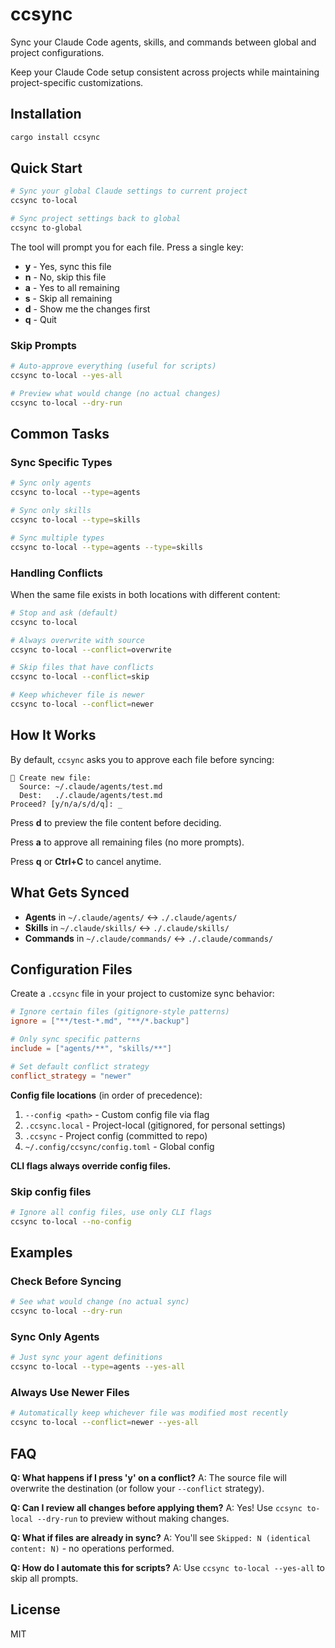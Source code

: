 # ccsync

Sync your Claude Code agents, skills, and commands between global and project configurations.

Keep your Claude Code setup consistent across projects while maintaining project-specific customizations.

## Installation

```bash
cargo install ccsync
```

## Quick Start

```bash
# Sync your global Claude settings to current project
ccsync to-local

# Sync project settings back to global
ccsync to-global
```

The tool will prompt you for each file. Press a single key:
- **y** - Yes, sync this file
- **n** - No, skip this file
- **a** - Yes to all remaining
- **s** - Skip all remaining
- **d** - Show me the changes first
- **q** - Quit

### Skip Prompts

```bash
# Auto-approve everything (useful for scripts)
ccsync to-local --yes-all

# Preview what would change (no actual changes)
ccsync to-local --dry-run
```

## Common Tasks

### Sync Specific Types

```bash
# Sync only agents
ccsync to-local --type=agents

# Sync only skills
ccsync to-local --type=skills

# Sync multiple types
ccsync to-local --type=agents --type=skills
```

### Handling Conflicts

When the same file exists in both locations with different content:

```bash
# Stop and ask (default)
ccsync to-local

# Always overwrite with source
ccsync to-local --conflict=overwrite

# Skip files that have conflicts
ccsync to-local --conflict=skip

# Keep whichever file is newer
ccsync to-local --conflict=newer
```

## How It Works

By default, `ccsync` asks you to approve each file before syncing:

```
📄 Create new file:
  Source: ~/.claude/agents/test.md
  Dest:   ./.claude/agents/test.md
Proceed? [y/n/a/s/d/q]: _
```

Press **d** to preview the file content before deciding.

Press **a** to approve all remaining files (no more prompts).

Press **q** or **Ctrl+C** to cancel anytime.

## What Gets Synced

- **Agents** in `~/.claude/agents/` ↔ `./.claude/agents/`
- **Skills** in `~/.claude/skills/` ↔ `./.claude/skills/`
- **Commands** in `~/.claude/commands/` ↔ `./.claude/commands/`

## Configuration Files

Create a `.ccsync` file in your project to customize sync behavior:

```toml
# Ignore certain files (gitignore-style patterns)
ignore = ["**/test-*.md", "**/*.backup"]

# Only sync specific patterns
include = ["agents/**", "skills/**"]

# Set default conflict strategy
conflict_strategy = "newer"
```

**Config file locations** (in order of precedence):
1. `--config <path>` - Custom config file via flag
2. `.ccsync.local` - Project-local (gitignored, for personal settings)
3. `.ccsync` - Project config (committed to repo)
4. `~/.config/ccsync/config.toml` - Global config

**CLI flags always override config files.**

### Skip config files

```bash
# Ignore all config files, use only CLI flags
ccsync to-local --no-config
```

## Examples

### Check Before Syncing

```bash
# See what would change (no actual sync)
ccsync to-local --dry-run
```

### Sync Only Agents

```bash
# Just sync your agent definitions
ccsync to-local --type=agents --yes-all
```

### Always Use Newer Files

```bash
# Automatically keep whichever file was modified most recently
ccsync to-local --conflict=newer --yes-all
```

## FAQ

**Q: What happens if I press 'y' on a conflict?**
A: The source file will overwrite the destination (or follow your `--conflict` strategy).

**Q: Can I review all changes before applying them?**
A: Yes! Use `ccsync to-local --dry-run` to preview without making changes.

**Q: What if files are already in sync?**
A: You'll see `Skipped: N (identical content: N)` - no operations performed.

**Q: How do I automate this for scripts?**
A: Use `ccsync to-local --yes-all` to skip all prompts.


## License

MIT
